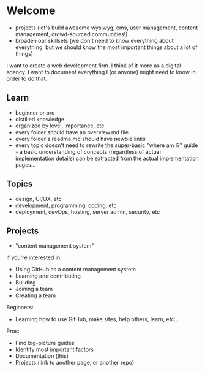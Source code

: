 # Welcome

- projects (let's build awesome wysiwyg, cms, user management, content management, crowd-sourced communities!)
- broaden our skillsets (we don't need to know everything about everything.  but we should know the most important things about a lot of things)




I want to create a web development firm.  I think of it more as a digital agency.  I want to document everything I (or anyone) might need to know in order to do that.

## Learn
- beginner or pro
- distilled knowledge
- organized by level, importance, etc
- every folder should have an overview.md file
- every folder's readme.md should have newbie links
- every topic doesn't need to rewrite the super-basic "where am I?" guide - a basic understanding of concepts (regardless of actual implementation details) can be extracted from the actual implementation pages...

## Topics
- design, UI/UX, etc
- development, programming, coding, etc
- deployment, devOps, hosting, server admin, security, etc

## Projects
- "content management system"

If you're interested in:
- Using GitHub as a content management system
- Learning and contributing
- Building
- Joining a team
- Creating a team

Beginners:
- Learning how to use GitHub, make sites, help others, learn, etc...

Pros:
- Find big-picture guides
- Identify most important factors
- Documentation (this)
- Projects (link to another page, or another repo)
